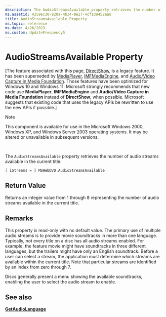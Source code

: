 ```yaml
---
description: The AudioStreamsAvailable property retrieves the number of audio streams available in the current title.
ms.assetid: 4359ec30-920a-4b34-8e27-4cf1d9452aa8
title: AudioStreamsAvailable Property
ms.topic: reference
ms.date: 4/26/2023
ms.custom: UpdateFrequency5
---
```


# AudioStreamsAvailable Property

\[The feature associated with this page, [DirectShow](/windows/win32/directshow/directshow), is a legacy feature. It has been superseded by [MediaPlayer](/uwp/api/Windows.Media.Playback.MediaPlayer), [IMFMediaEngine](/windows/win32/api/mfmediaengine/nn-mfmediaengine-imfmediaengine), and [Audio/Video Capture in Media Foundation](windows/win32/medfound/audio-video-capture-in-media-foundation). Those features have been optimized for Windows 10 and Windows 11. Microsoft strongly recommends that new code use **MediaPlayer**, **IMFMediaEngine** and **Audio/Video Capture in Media Foundation** instead of **DirectShow**, when possible. Microsoft suggests that existing code that uses the legacy APIs be rewritten to use the new APIs if possible.\]

> [!Note]  
> This component is available for use in the Microsoft Windows 2000, Windows XP, and Windows Server 2003 operating systems. It may be altered or unavailable in subsequent versions.

 

The `AudioStreamsAvailable` property retrieves the number of audio streams available in the current title.

``` syntax
[ iStreams = ] MSWebDVD.AudioStreamsAvailable
```

## Return Value

Returns an integer value from 1 through 8 representing the number of audio streams available in the current title.

## Remarks

This property is read-only with no default value. The primary use of multiple audio streams is to provide movie soundtracks in more than one language. Typically, not every title on a disc has all audio streams enabled. For example, the feature movie might have soundtracks in three different languages, but the trailers might have only an English soundtrack. Before a user can select a stream, the application must determine which streams are available within the current title. Note that particular streams are identified by an index from zero through 7.

Discs generally present a menu showing the available soundtracks, enabling the user to select the audio stream to enable.

## See also

<dl> <dt>

[**GetAudioLanguage**](getaudiolanguage-method.md)
</dt> </dl>

 

 



